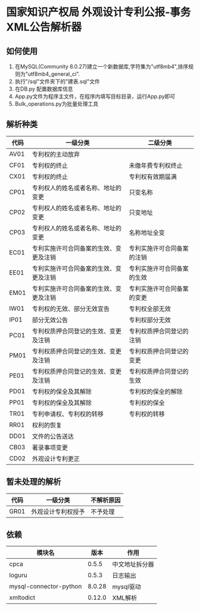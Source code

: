 # 国家知识产权局 外观设计专利公报-事务 XML公告解析器

## 如何使用

1. 在MySQL(Community 8.0.27)建立一个新数据库,字符集为"utf8mb4",排序规则为"utf8mb4_general_ci".
2. 执行"/sql"文件夹下的"建表.sql"文件
3. 在DB.py 配置数据库信息
4. App.py文件为程序主文件，在程序内填写目标目录，运行App.py即可
5. Bulk_operations.py为批量处理工具

## 解析种类

|代码|一级分类|二级分类|
|----------|---------------------|---------------|
| AV01  | 专利权的主动放弃            |               |
| CF01  | 专利权的终止              | 未缴年费专利权终止     |
| CX01  | 专利权的终止              | 专利权有效期届满      |
| CP01  | 专利权人的姓名或者名称、地址的变更   | 只变名称          |
| CP02  | 专利权人的姓名或者名称、地址的变更   | 只变地址          |
| CP03  | 专利权人的姓名或者名称、地址的变更   | 名称地址全变        |
| EC01  | 专利实施许可合同备案的生效、变更及注销 | 专利实施许可合同备案的注销 |
| EE01  | 专利实施许可合同备案的生效、变更及注销 | 专利实施许可合同备案的生效 |
| EM01  | 专利实施许可合同备案的生效、变更及注销 | 专利实施许可合同备案的变更 |
| IW01 | 专利权的无效、部分无效宣告       | 专利权全部无效       |
| IP01 | 部分无效公告   |  专利权部分无效 |
| PC01 | 专利权质押合同登记的生效、变更及注销  | 专利权质押合同登记的注销  |
| PM01 | 专利权质押合同登记的生效、变更及注销  |专利权质押合同登记的变更|
| PE01 | 专利权质押合同登记的生效、变更及注销  | 专利权质押合同登记的生效  |
| PD01 | 专利权的保全及其解除          |      专利权的保全的解除             |
| PP01 | 专利权的保全及其解除          | 专利权的保全        |
| TR01 | 专利申请权、专利权的转移        | 专利权的转移        |
| RR01 | 权利的恢复     | |
| DD01 | 文件的公告送达   ||
| CB03 | 著录事项变更    | |
| CD02 | 外观设计专利更正  ||

## 暂未处理的解析

|代码|一级分类| 不解析原因|
|----------|---------------------|---------------------|
| GR01 | 外观设计专利权授予 |不予处理|

## 依赖

|  模块名|版本|作用|
|----------|---------------------|---------------|
|  cpca                   |0.5.5       |中文地址拆分器|
|  loguru                 |0.5.3       |日志输出|
|  mysql-connector-python |8.0.28      |mysql驱动|
|  xmltodict              |0.12.0      |XML解析|

